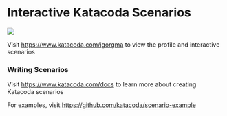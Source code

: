 # Interactive Katacoda Scenarios

[![](http://shields.katacoda.com/katacoda/igorgma/count.svg)](https://www.katacoda.com/igorgma "Get your profile on Katacoda.com")

Visit https://www.katacoda.com/igorgma to view the profile and interactive scenarios

### Writing Scenarios
Visit https://www.katacoda.com/docs to learn more about creating Katacoda scenarios

For examples, visit https://github.com/katacoda/scenario-example
